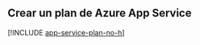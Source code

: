 ## <a name="create-an-azure-app-service-plan"></a>Crear un plan de Azure App Service

[!INCLUDE [app-service-plan-no-h](app-service-web-create-app-service-plan-linux-no-h.md)]
